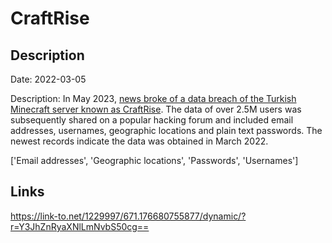 # CraftRise

## Description

Date: 2022-03-05

Description:
In May 2023, <a href="https://memoryhackers.org/konular/craftrise-verileri-sizdirilmis.270536/" target="_blank" rel="noopener">news broke of a data breach of the Turkish Minecraft server known as CraftRise</a>. The data of over 2.5M users was subsequently shared on a popular hacking forum and included email addresses, usernames, geographic locations and plain text passwords. The newest records indicate the data was obtained in March 2022.


['Email addresses', 'Geographic locations', 'Passwords', 'Usernames']

## Links

https://link-to.net/1229997/671.176680755877/dynamic/?r=Y3JhZnRyaXNlLmNvbS50cg==